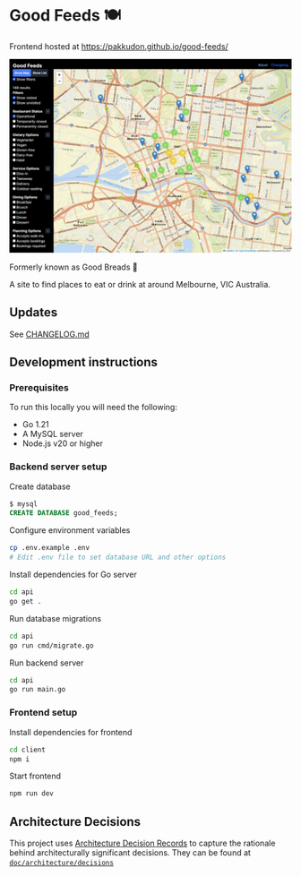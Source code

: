 # Good Feeds 🍽

Frontend hosted at https://pakkudon.github.io/good-feeds/

![screenshot](./doc/screenshot.png)

Formerly known as Good Breads 🍞

A site to find places to eat or drink at around Melbourne, VIC Australia.

## Updates

See [CHANGELOG.md](./CHANGELOG.md)

## Development instructions
### Prerequisites
To run this locally you will need the following:
- Go 1.21
- A MySQL server
- Node.js v20 or higher

### Backend server setup
Create database
```sql
$ mysql
CREATE DATABASE good_feeds;
```
Configure environment variables
```sh
cp .env.example .env
# Edit .env file to set database URL and other options
```
Install dependencies for Go server
```sh
cd api
go get .
```
Run database migrations
```sh
cd api
go run cmd/migrate.go
```
Run backend server
```sh
cd api
go run main.go
```

### Frontend setup
Install dependencies for frontend
```sh
cd client
npm i
```
Start frontend
```sh
npm run dev
```

## Architecture Decisions

This project uses [Architecture Decision Records](https://adr.github.io/) to capture the rationale behind architecturally significant decisions. They can be found at [`doc/architecture/decisions`](doc/architecture/decisions)
